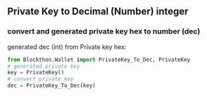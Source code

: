## Private Key to Decimal (Number) integer

### convert and generated private key hex to number (dec)

generated dec (int) from Private key hex:

```python
from Blockthon.Wallet import PrivateKey_To_Dec, PrivateKey
# generated private key
key = PrivateKey()
# convert private key
dec = PrivateKey_To_Dec(key)
```
